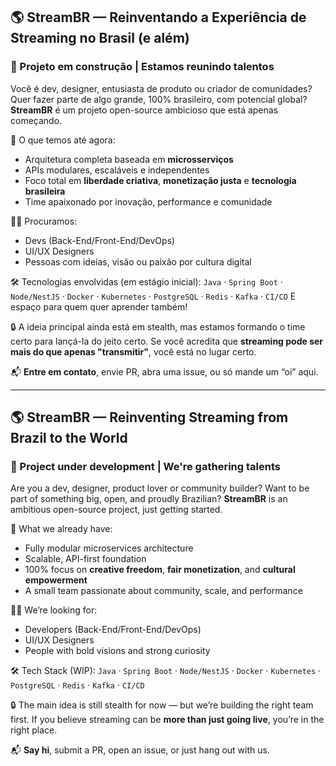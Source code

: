 ## 🌎 StreamBR — Reinventando a Experiência de Streaming no Brasil (e além)

### 🚧 Projeto em construção | Estamos reunindo talentos

Você é dev, designer, entusiasta de produto ou criador de comunidades?
Quer fazer parte de algo grande, 100% brasileiro, com potencial global?
**StreamBR** é um projeto open-source ambicioso que está apenas começando.

🎯 O que temos até agora:

* Arquitetura completa baseada em **microsserviços**
* APIs modulares, escaláveis e independentes
* Foco total em **liberdade criativa**, **monetização justa** e **tecnologia brasileira**
* Time apaixonado por inovação, performance e comunidade

👩‍💻 Procuramos:

* Devs (Back-End/Front-End/DevOps)
* UI/UX Designers
* Pessoas com ideias, visão ou paixão por cultura digital

🛠️ Tecnologias envolvidas (em estágio inicial):
`Java` · `Spring Boot` · `Node/NestJS` · `Docker` · `Kubernetes` · `PostgreSQL` · `Redis` · `Kafka` · `CI/CD`
E espaço para quem quer aprender também!

🔒 A ideia principal ainda está em stealth, mas estamos formando o time certo para lançá-la do jeito certo.
Se você acredita que **streaming pode ser mais do que apenas "transmitir"**, você está no lugar certo.

📬 **Entre em contato**, envie PR, abra uma issue, ou só mande um “oi” aqui.

---

## 🌎 StreamBR — Reinventing Streaming from Brazil to the World

### 🚧 Project under development | We're gathering talents

Are you a dev, designer, product lover or community builder?
Want to be part of something big, open, and proudly Brazilian?
**StreamBR** is an ambitious open-source project, just getting started.

🎯 What we already have:

* Fully modular microservices architecture
* Scalable, API-first foundation
* 100% focus on **creative freedom**, **fair monetization**, and **cultural empowerment**
* A small team passionate about community, scale, and performance

👩‍💻 We’re looking for:

* Developers (Back-End/Front-End/DevOps)
* UI/UX Designers
* People with bold visions and strong curiosity

🛠️ Tech Stack (WIP):
`Java` · `Spring Boot` · `Node/NestJS` · `Docker` · `Kubernetes` · `PostgreSQL` · `Redis` · `Kafka` · `CI/CD`

🔒 The main idea is still stealth for now — but we’re building the right team first.
If you believe streaming can be **more than just going live**, you’re in the right place.

📬 **Say hi**, submit a PR, open an issue, or just hang out with us.

